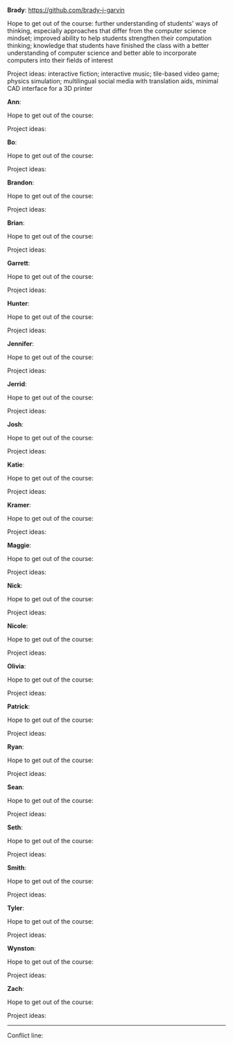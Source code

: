 **Brady**: https://github.com/brady-j-garvin

Hope to get out of the course: further understanding of students' ways of thinking, especially approaches that differ from the computer science mindset; improved ability to help students strengthen their computation thinking; knowledge that students have finished the class with a better understanding of computer science and better able to incorporate computers into their fields of interest

Project ideas: interactive fiction; interactive music; tile-based video game; physics simulation; multilingual social media with translation aids, minimal CAD interface for a 3D printer

**Ann**:

Hope to get out of the course:

Project ideas:

**Bo**:

Hope to get out of the course:

Project ideas:

**Brandon**:

Hope to get out of the course:

Project ideas:

**Brian**:

Hope to get out of the course:

Project ideas:

**Garrett**:

Hope to get out of the course:

Project ideas:

**Hunter**:

Hope to get out of the course:

Project ideas:

**Jennifer**:

Hope to get out of the course:

Project ideas:

**Jerrid**:

Hope to get out of the course:

Project ideas:

**Josh**:

Hope to get out of the course:

Project ideas:

**Katie**:

Hope to get out of the course:

Project ideas:

**Kramer**:

Hope to get out of the course:

Project ideas:

**Maggie**:

Hope to get out of the course:

Project ideas:

**Nick**:

Hope to get out of the course:

Project ideas:

**Nicole**:

Hope to get out of the course:

Project ideas:

**Olivia**:

Hope to get out of the course:

Project ideas:

**Patrick**:

Hope to get out of the course:

Project ideas:

**Ryan**:

Hope to get out of the course:

Project ideas:

**Sean**:

Hope to get out of the course:

Project ideas:

**Seth**:

Hope to get out of the course:

Project ideas:

**Smith**:

Hope to get out of the course:

Project ideas:

**Tyler**:

Hope to get out of the course:

Project ideas:

**Wynston**:

Hope to get out of the course:

Project ideas:

**Zach**:

Hope to get out of the course:

Project ideas:

----

Conflict line:
